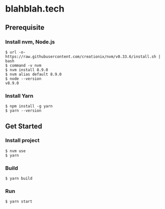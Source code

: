 # blahblah.tech

## Prerequisite

### Install nvm, Node.js

```
$ url -o- https://raw.githubusercontent.com/creationix/nvm/v0.33.6/install.sh | bash
$ command -v nvm
$ nvm install 8.9.0
$ nvm alias default 8.9.0
$ node --version
v8.9.0
```

### Install Yarn

```
$ npm install -g yarn
$ yarn --version
```

## Get Started

### Install project

```
$ nvm use
$ yarn
```

### Build

```
$ yarn build
```

### Run

```
$ yarn start
```


